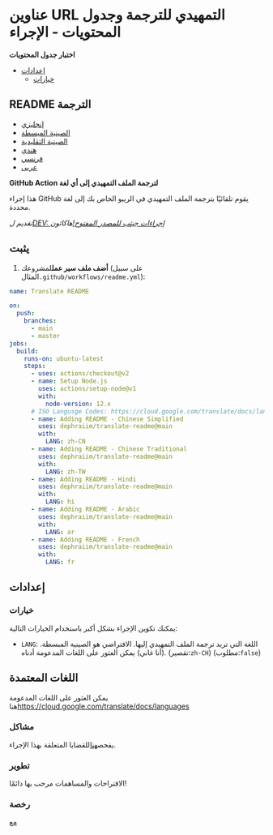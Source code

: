 # عناوين URL التمهيدي للترجمة وجدول المحتويات - الإجراء

**اختبار جدول المحتويات**

-   [إعدادات](#Configuration)
    -   [خيارات](#Options)

## README الترجمة

-   [إنجليزي](README.md)
-   [الصينية المبسطة](README.zh-CN.md)
-   [الصينية التقليدية](README.zh-TW.md)
-   [هندي](README.hi.md)
-   [فرنسي](README.fr.md)
-   [عربى](README.ar.md)

**GitHub Action لترجمة الملف التمهيدي إلى أي لغة**

هذا إجراء GitHub يقوم تلقائيًا بترجمة الملف التمهيدي في الريبو الخاص بك إلى لغة محددة.

_تقديم ل[DEV: إجراءات جيثب للمصدر المفتوح!](https://dev.to/devteam/announcing-the-github-actions-hackathon-on-dev-3ljn)هاكاثون_

## يثبت

1.  **أضف ملف سير عمل**لمشروعك (على سبيل المثال`.github/workflows/readme.yml`):

```yaml
name: Translate README

on:
  push:
    branches:
      - main
      - master
jobs:
  build:
    runs-on: ubuntu-latest
    steps:
      - uses: actions/checkout@v2
      - name: Setup Node.js
        uses: actions/setup-node@v1
        with:
          node-version: 12.x
      # ISO Langusge Codes: https://cloud.google.com/translate/docs/languages  
      - name: Adding README - Chinese Simplified
        uses: dephraiim/translate-readme@main
        with:
          LANG: zh-CN
      - name: Adding README - Chinese Traditional
        uses: dephraiim/translate-readme@main
        with:
          LANG: zh-TW
      - name: Adding README - Hindi
        uses: dephraiim/translate-readme@main
        with:
          LANG: hi
      - name: Adding README - Arabic
        uses: dephraiim/translate-readme@main
        with:
          LANG: ar
      - name: Adding README - French
        uses: dephraiim/translate-readme@main
        with:
          LANG: fr
```

## إعدادات

### خيارات

يمكنك تكوين الإجراء بشكل أكبر باستخدام الخيارات التالية:

-   `LANG`: اللغة التي تريد ترجمة الملف التمهيدي إليها. الافتراضي هو الصينية المبسطة. (أنا غاني) يمكن العثور على اللغات المدعومة أدناه.
    (تقصير:`zh-CH`) (مطلوب:`false`)

## اللغات المعتمدة

يمكن العثور على اللغات المدعومة هنا<https://cloud.google.com/translate/docs/languages>

### مشاكل

يفحص[هنا](https://github.com/dephraiim/translate-readme/issues/1)للقضايا المتعلقة بهذا الإجراء.

### تطوير

الاقتراحات والمساهمات مرحب بها دائمًا!

### رخصة

[مع](./LICENSE)
